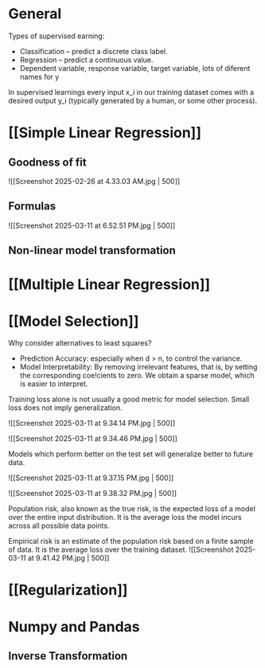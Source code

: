 # General
Types of supervised earning:
- Classification – predict a discrete class label.
- Regression – predict a continuous value.
- Dependent variable, response variable, target variable, lots of diferent names for y

In supervised learnings every input x_i in our training dataset comes with a desired output y_i (typically generated by a human, or some other process).
# [[Simple Linear Regression]]

## Goodness of fit
![[Screenshot 2025-02-26 at 4.33.03 AM.jpg | 500]]
## Formulas
![[Screenshot 2025-03-11 at 6.52.51 PM.jpg | 500]]
## Non-linear model transformation

# [[Multiple Linear Regression]]

# [[Model Selection]]

Why consider alternatives to least squares?

- Prediction Accuracy: especially when d > n, to control the variance.
- Model Interpretability: By removing irrelevant features, that is, by setting the corresponding coe!cients to zero. We obtain a sparse model, which is easier to interpret.

Training loss alone is not usually a good metric for model selection. Small loss does not imply generalization.

![[Screenshot 2025-03-11 at 9.34.14 PM.jpg | 500]]

![[Screenshot 2025-03-11 at 9.34.46 PM.jpg | 500]]

Models which perform better on the test set will generalize better to future data.

![[Screenshot 2025-03-11 at 9.37.15 PM.jpg | 500]]

![[Screenshot 2025-03-11 at 9.38.32 PM.jpg | 500]]

Population risk, also known as the true risk, is the expected loss of a model over the entire input distribution. It is the average loss the model incurs across all possible data points.

Empirical risk is an estimate of the population risk based on a finite sample of data. It is the average loss over the training dataset.
![[Screenshot 2025-03-11 at 9.41.42 PM.jpg | 500]]

# [[Regularization]]
# Numpy and Pandas

## Inverse Transformation
